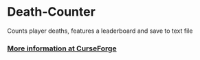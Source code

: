# Death-Counter
Counts player deaths, features a leaderboard and save to text file

### [More information at CurseForge](https://minecraft.curseforge.com/projects/death-counter-fixed)
